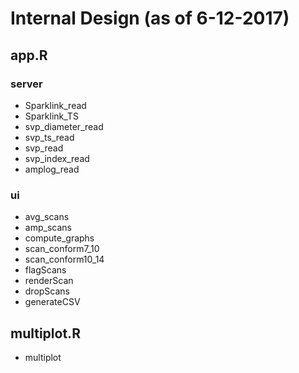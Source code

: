 # Internal Design (as of 6-12-2017)
 
## app.R
### server
* Sparklink_read
* Sparklink_TS 
* svp_diameter_read
* svp_ts_read
* svp_read
* svp_index_read
* amplog_read

### ui

* avg_scans
* amp_scans
* compute_graphs
* scan_conform7_10
* scan_conform10_14
* flagScans
* renderScan
* dropScans
* generateCSV

## multiplot.R

* multiplot